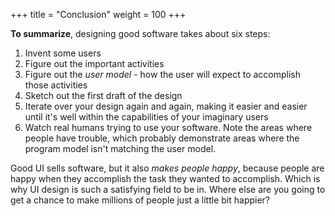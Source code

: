 +++
title = "Conclusion"
weight = 100
+++

**To summarize**, designing good software takes about six steps:

1. Invent some users
2. Figure out the important activities
3. Figure out the _user model_ - how the user will expect to accomplish those activities
4. Sketch out the first draft of the design
5. Iterate over your design again and again, making it easier and easier until it's well within the capabilities of your imaginary users
6. Watch real humans trying to use your software. Note the areas where people have trouble, which probably demonstrate areas where the program model isn't matching the user model.

Good UI sells software, but it also _makes people happy_, because people are happy when they accomplish the task they wanted to accomplish. Which is why UI design is such a satisfying field to be in. Where else are you going to get a chance to make millions of people just a little bit happier?
